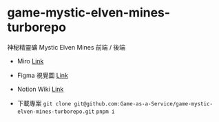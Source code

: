 # game-mystic-elven-mines-turborepo
神秘精靈礦 Mystic Elven Mines
前端 / 後端 

- Miro [Link](https://miro.com/app/board/uXjVPLbiyto=/)
- Figma 視覺圖 [Link](https://www.figma.com/file/sRcnCyQ1Ka4PjNsYjOhoQ0/)
- Notion Wiki [Link](https://daydaychao.notion.site/ec77da63c00b49c9bb8557fd033c6ba1?v=73f4fe0644d04f1eb290ed509f407e1d)

- 下載專案
`git clone git@github.com:Game-as-a-Service/game-mystic-elven-mines-turborepo.git`
`pnpm i` 
